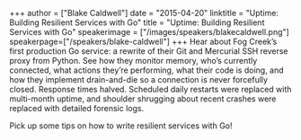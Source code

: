 +++
author = ["Blake Caldwell"]
date = "2015-04-20"
linktitle = "Uptime: Building Resilient Services with Go"
title = "Uptime: Building Resilient Services with Go"
speakerimage = ["/images/speakers/blakecaldwell.png"]
speakerpage=["/speakers/blake-caldwell"]
+++
Hear about Fog Creek’s first production Go service: a rewrite of their Git and Mercurial SSH reverse proxy from Python. See how they monitor memory, who’s currently connected, what actions they’re performing, what their code is doing, and how they implement drain-and-die so a connection is never forcefully closed. Response times halved. Scheduled daily restarts were replaced with multi-month uptime, and shoulder shrugging about recent crashes were replaced with detailed forensic logs. 

Pick up some tips on how to write resilient services with Go!
